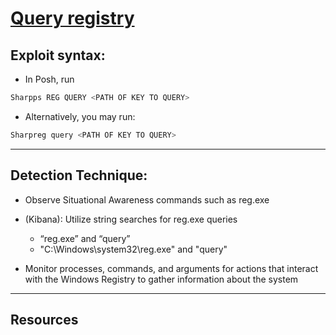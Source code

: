 # [Query registry](https://attack.mitre.org/techniques/T1012/)

## Exploit syntax:
  
* In Posh, run
```powershell
Sharpps REG QUERY <PATH OF KEY TO QUERY>
```
* Alternatively, you may run:

```powershell
Sharpreg query <PATH OF KEY TO QUERY>
```
---

## Detection Technique:
* Observe Situational Awareness commands such as  reg.exe
* (Kibana): Utilize string searches for reg.exe queries
    * “reg.exe” and “query” 
    * "C:\\Windows\\system32\\reg.exe" and "query"

* Monitor processes, commands, and arguments for actions that interact with the Windows Registry to gather information about the system

--- 

## Resources